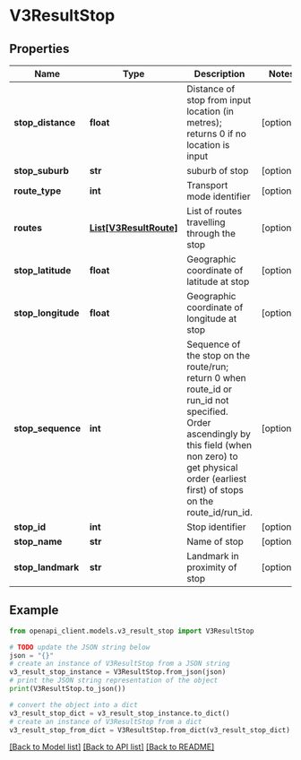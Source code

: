# V3ResultStop


## Properties

Name | Type | Description | Notes
------------ | ------------- | ------------- | -------------
**stop_distance** | **float** | Distance of stop from input location (in metres); returns 0 if no location is input | [optional] 
**stop_suburb** | **str** | suburb of stop | [optional] 
**route_type** | **int** | Transport mode identifier | [optional] 
**routes** | [**List[V3ResultRoute]**](V3ResultRoute.md) | List of routes travelling through the stop | [optional] 
**stop_latitude** | **float** | Geographic coordinate of latitude at stop | [optional] 
**stop_longitude** | **float** | Geographic coordinate of longitude at stop | [optional] 
**stop_sequence** | **int** | Sequence of the stop on the route/run; return 0 when route_id or run_id not specified. Order ascendingly by this field (when non zero) to get physical order (earliest first) of stops on the route_id/run_id. | [optional] 
**stop_id** | **int** | Stop identifier | [optional] 
**stop_name** | **str** | Name of stop | [optional] 
**stop_landmark** | **str** | Landmark in proximity of stop | [optional] 

## Example

```python
from openapi_client.models.v3_result_stop import V3ResultStop

# TODO update the JSON string below
json = "{}"
# create an instance of V3ResultStop from a JSON string
v3_result_stop_instance = V3ResultStop.from_json(json)
# print the JSON string representation of the object
print(V3ResultStop.to_json())

# convert the object into a dict
v3_result_stop_dict = v3_result_stop_instance.to_dict()
# create an instance of V3ResultStop from a dict
v3_result_stop_from_dict = V3ResultStop.from_dict(v3_result_stop_dict)
```
[[Back to Model list]](../README.md#documentation-for-models) [[Back to API list]](../README.md#documentation-for-api-endpoints) [[Back to README]](../README.md)



